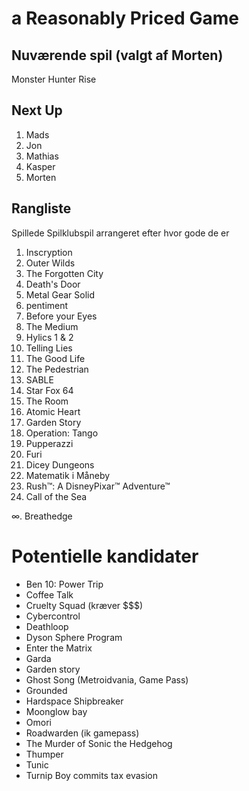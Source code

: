 # a Reasonably Priced Game

## Nuværende spil (valgt af Morten)
Monster Hunter Rise

## Next Up
1. Mads
2. Jon
3. Mathias
4. Kasper
5. Morten

## Rangliste

Spillede Spilklubspil arrangeret efter hvor gode de er

1. Inscryption
2. Outer Wilds
3. The Forgotten City
4. Death's Door
5. Metal Gear Solid
6. pentiment
7. Before your Eyes
8. The Medium
9. Hylics 1 & 2
10. Telling Lies
11. The Good Life
12. The Pedestrian
13. SABLE
14. Star Fox 64
15. The Room
16. Atomic Heart
17. Garden Story
18. Operation: Tango
19. Pupperazzi
20. Furi
21. Dicey Dungeons
22. Matematik i Måneby
23. Rush™: A DisneyPixar™ Adventure™
24. Call of the Sea


∞. Breathedge


# Potentielle kandidater

- Ben 10: Power Trip
- Coffee Talk
- Cruelty Squad (kræver $$$)
- Cybercontrol
- Deathloop
- Dyson Sphere Program
- Enter the Matrix
- Garda
- Garden story
- Ghost Song (Metroidvania, Game Pass)
- Grounded
- Hardspace Shipbreaker
- Moonglow bay
- Omori
- Roadwarden (ik gamepass)
- The Murder of Sonic the Hedgehog
- Thumper
- Tunic
- Turnip Boy commits tax evasion
